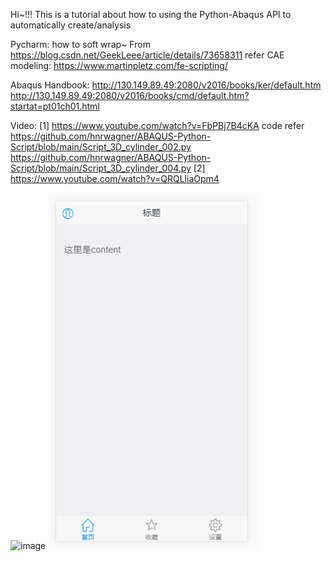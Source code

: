 Hi~!!! This is a tutorial about how to using the Python-Abaqus API to automatically create/analysis

Pycharm: how to soft wrap~
From <https://blog.csdn.net/GeekLeee/article/details/73658311>
refer CAE modeling:
https://www.martinpletz.com/fe-scripting/

Abaqus Handbook:
http://130.149.89.49:2080/v2016/books/ker/default.htm
http://130.149.89.49:2080/v2016/books/cmd/default.htm?startat=pt01ch01.html

Video:
[1] https://www.youtube.com/watch?v=FbPBj7B4cKA
code refer
https://github.com/hnrwagner/ABAQUS-Python-Script/blob/main/Script_3D_cylinder_002.py
https://github.com/hnrwagner/ABAQUS-Python-Script/blob/main/Script_3D_cylinder_004.py
[2] https://www.youtube.com/watch?v=QRQLliaOpm4

![image](https://github.com/JiaoranWang/pythonProject/blob/master/Python-Abaqus%20API%20Project/Pics/Front_Page.jpg)
![Image text](https://raw.githubusercontent.com/hongmaju/light7Local/master/img/productShow/20170518152848.png)